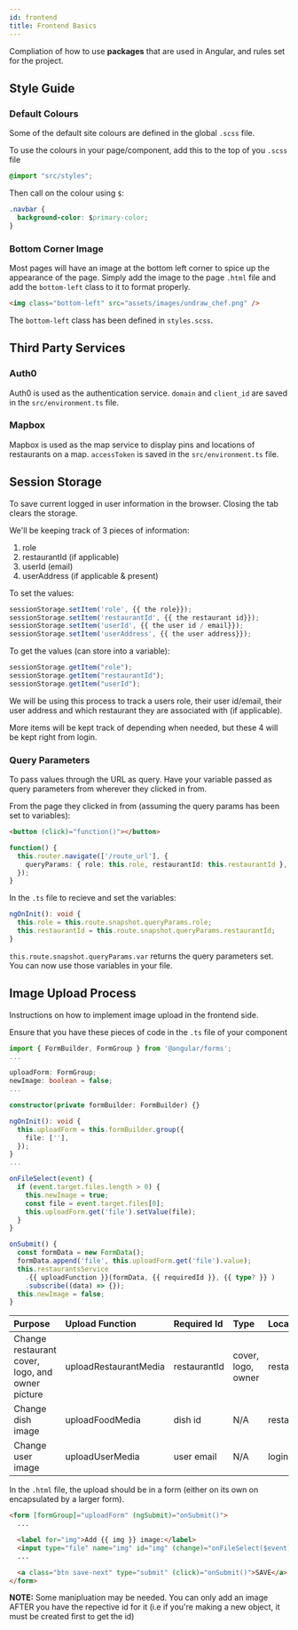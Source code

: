 ```yaml
---
id: frontend
title: Frontend Basics
---
```


Compliation of how to use **packages** that are used in Angular, and rules set for the project.

## Style Guide

### Default Colours

Some of the default site colours are defined in the global `.scss` file.

To use the colours in your page/component, add this to the top of you `.scss` file

```css
@import "src/styles";
```

Then call on the colour using `$`:

```css
.navbar {
  background-color: $primary-color;
}
```

### Bottom Corner Image

Most pages will have an image at the bottom left corner to spice up the appearance of the page. Simply add the image to the page `.html` file and add the `bottom-left` class to it to format properly.

```html
<img class="bottom-left" src="assets/images/undraw_chef.png" />
```

The `bottom-left` class has been defined in `styles.scss`.

## Third Party Services

### Auth0

Auth0 is used as the authentication service. `domain` and `client_id` are saved in the `src/environment.ts` file.

### Mapbox

Mapbox is used as the map service to display pins and locations of restaurants on a map. `accessToken` is saved in the `src/environment.ts` file.

## Session Storage

To save current logged in user information in the browser. Closing the tab clears the storage.

We'll be keeping track of 3 pieces of information:

1. role
2. restaurantId (if applicable)
3. userId (email)
4. userAddress (if applicable & present)

To set the values:

```typescript
sessionStorage.setItem('role', {{ the role}});
sessionStorage.setItem('restaurantId', {{ the restaurant id}});
sessionStorage.setItem('userId', {{ the user id / email}});
sessionStorage.setItem('userAddress', {{ the user address}});
```

To get the values (can store into a variable):

```typescript
sessionStorage.getItem("role");
sessionStorage.getItem("restaurantId");
sessionStorage.getItem("userId");
```

We will be using this process to track a users role, their user id/email, their user address and which restaurant they are associated with (if applicable).

More items will be kept track of depending when needed, but these 4 will be kept right from login.

### Query Parameters

To pass values through the URL as query. Have your variable passed as query parameters from wherever they clicked in from.

From the page they clicked in from (assuming the query params has been set to variables):

```html
<button (click)="function()"></button>
```

```typescript
function() {
  this.router.navigate(['/route_url'], {
    queryParams: { role: this.role, restaurantId: this.restaurantId },
  });
}
```

In the `.ts` file to recieve and set the variables:

```typescript
ngOnInit(): void {
  this.role = this.route.snapshot.queryParams.role;
  this.restaurantId = this.route.snapshot.queryParams.restaurantId;
}
```

`this.route.snapshot.queryParams.var` returns the query parameters set. You can now use those variables in your file.

## Image Upload Process

Instructions on how to implement image upload in the frontend side.

Ensure that you have these pieces of code in the `.ts` file of your component

```typescript
import { FormBuilder, FormGroup } from '@angular/forms';
...

uploadForm: FormGroup;
newImage: boolean = false;
...

constructor(private formBuilder: FormBuilder) {}

ngOnInit(): void {
  this.uploadForm = this.formBuilder.group({
    file: [''],
  });
}
...

onFileSelect(event) {
  if (event.target.files.length > 0) {
    this.newImage = true;
    const file = event.target.files[0];
    this.uploadForm.get('file').setValue(file);
  }
}

onSubmit() {
  const formData = new FormData();
  formData.append('file', this.uploadForm.get('file').value);
  this.restaurantsService
    .{{ uploadFunction }}(formData, {{ requiredId }}, {{ type? }} )
    .subscribe((data) => {});
  this.newImage = false;
}
```

| Purpose                                          | Upload Function       | Required Id  | Type               | Location              |
| :----------------------------------------------- | :-------------------- | :----------- | :----------------- | :-------------------- |
| Change restaurant cover, logo, and owner picture | uploadRestaurantMedia | restaurantId | cover, logo, owner | restaurant.service.ts |
| Change dish image                                | uploadFoodMedia       | dish id      | N/A                | restaurant.service.ts |
| Change user image                                | uploadUserMedia       | user email   | N/A                | login.service.ts      |

In the `.html` file, the upload should be in a form (either on its own on encapsulated by a larger form).

```html
<form [formGroup]="uploadForm" (ngSubmit)="onSubmit()">
  ...

  <label for="img">Add {{ img }} image:</label>
  <input type="file" name="img" id="img" (change)="onFileSelect($event)" />
  ...

  <a class="btn save-next" type="submit" (click)="onSubmit()">SAVE</a>
</form>
```

**NOTE:** Some manipluation may be needed. You can only add an image AFTER you have the repective id for it (i.e if you're making a new object, it must be created first to get the id)
